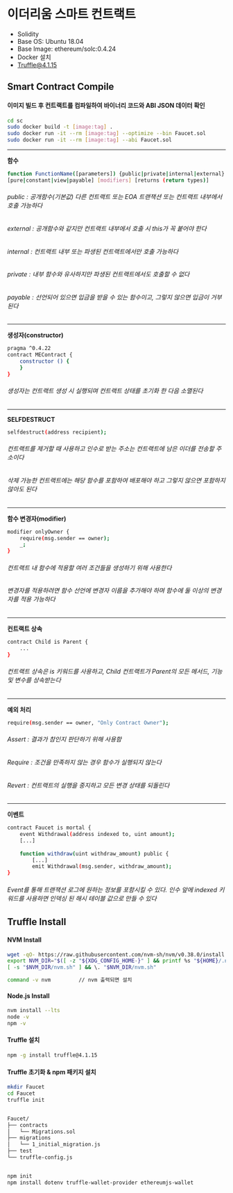 # 이더리움 스마트 컨트랙트


- Solidity
- Base OS: Ubuntu 18.04
- Base Image:  ethereum/solc:0.4.24 
- Docker 설치
- Truffle@4.1.15 



## Smart Contract Compile

#### 이미지 빌드 후 컨트랙트를 컴파일하여 바이너리 코드와 ABI JSON 데이터 확인

```sh
cd sc
sudo docker build -t [image:tag] .
sudo docker run -it --rm [image:tag] --optimize --bin Faucet.sol
sudo docker run -it --rm [image:tag] --abi Faucet.sol
```
---

**함수**

```sh
function FunctionName([parameters]) {public|private|internal|external}
[pure|constant|view|payable] [modifiers] [returns (return types)]
```

###### public : 공개함수(기본값) 다른 컨트랙트 또는 EOA 트랜잭션 또는 컨트랙트 내부에서 호출 가능하다
###### external : 공개함수와 같지만 컨트랙트 내부에서 호출 시 this가 꼭 붙어야 한다
###### internal : 컨트랙트 내부 또는 파생된 컨트랙트에서만 호출 가능하다
###### private : 내부 함수와 유사하지만 파생된 컨트랙트에서도 호출할 수 없다
###### payable : 선언되어 있으면 입금을 받을 수 있는 함수이고, 그렇지 않으면 입금이 거부된다

---

**생성자(constructor)**

```sh
pragma ^0.4.22
contract MEContract {
    constructor () {
    }
}
```

###### 생성자는 컨트랙트 생성 시 실행되며 컨트랙트 상태를 초기화 한 다음 소멸된다

---

**SELFDESTRUCT**

```sh
selfdestruct(address recipient);
```

###### 컨트랙트를 제거할 때 사용하고 인수로 받는 주소는 컨트랙트에 남은 이더를 전송할 주소이다
###### 삭제 가능한 컨트랙트에는 해당 함수를 포함하여 배포해야 하고 그렇지 않으면 포함하지 않아도 된다

---

**함수 변경자(modifier)**

```sh
modifier onlyOwner {
    require(msg.sender == owner);
    _;
}
```

###### 컨트랙트 내 함수에 적용할 여러 조건들을 생성하기 위해 사용한다
###### 변경자를 적용하려면 함수 선언에 변경자 이름을 추가해야 하며 함수에 둘 이상의 변경자를 적용 가능하다

---

**컨트랙트 상속**

```sh
contract Child is Parent {
    ...
}
```

###### 컨트랙트 상속은 is 키워드를 사용하고, Child 컨트랙트가 Parent의 모든 메서드, 기능 및 변수를 상속받는다

---

**예외 처리**

```sh
require(msg.sender == owner, "Only Contract Owner");
```

###### Assert : 결과가 참인지 판단하기 위해 사용함
###### Require : 조건을 만족하지 않는 경우 함수가 실행되지 않는다
###### Revert : 컨트랙트의 실행을 중지하고 모든 변경 상태를 되돌린다

---

**이벤트**

```sh
contract Faucet is mortal {
    event Withdrawal(address indexed to, uint amount);
    [...]
    
    function withdraw(uint withdraw_amount) public {
        [...]
        emit Withdrawal(msg.sender, withdraw_amount);
}
```

###### Event를 통해 트랜잭션 로그에 원하는 정보를 포함시킬 수 있다. 인수 앞에 indexed 키워드를 사용하면 인덱싱 된 해시 테이블 값으로 만들 수 있다 


## Truffle Install

#### NVM Install

```sh
wget -qO- https://raw.githubusercontent.com/nvm-sh/nvm/v0.38.0/install.sh | bash
export NVM_DIR="$([ -z "${XDG_CONFIG_HOME-}" ] && printf %s "${HOME}/.nvm" || printf %s "${XDG_CONFIG_HOME}/nvm")"
[ -s "$NVM_DIR/nvm.sh" ] && \. "$NVM_DIR/nvm.sh"

command -v nvm         // nvm 출력되면 설치
```

#### Node.js Install

```sh
nvm install --lts
node -v
npm -v
```

#### Truffle 설치

```sh
npm -g install truffle@4.1.15
```

#### Truffle 초기화 & npm 패키지 설치

```sh
mkdir Faucet
cd Faucet
truffle init


Faucet/
├── contracts
│   └── Migrations.sol
├── migrations
│   └── 1_initial_migration.js
├── test
└── truffle-config.js


npm init
npm install dotenv truffle-wallet-provider ethereumjs-wallet
```

